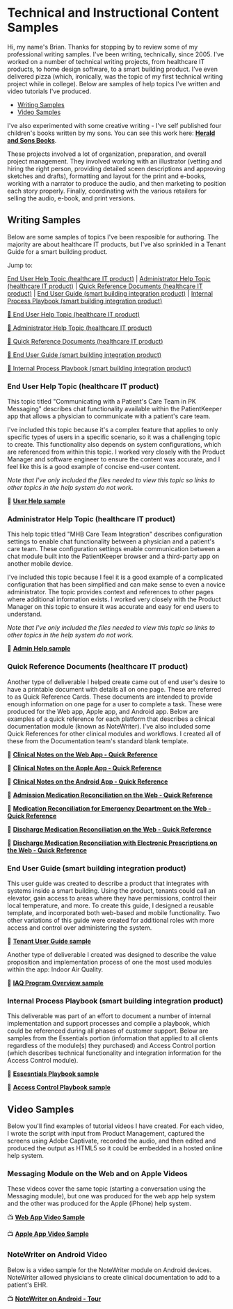 # Technical and Instructional Content Samples
Hi, my name's Brian. Thanks for stopping by to review some of my professional writing samples. I've been writing, technically, since 2005. I've worked on a number of technical writing projects, from healthcare IT products, to home design software, to a smart building product. I’ve even delivered pizza (which, ironically, was the topic of my first technical writing project while in college). Below are samples of help topics I've written and video tutorials I've produced. 

- [Writing Samples](#writing-samples)
- [Video Samples](#video-samples)


I've also experimented with some creative writing - I've self published four children's books written by my sons. You can see this work here: **[Herald and Sons Books](http://www.heraldandsons.com)**.

These projects involved a lot of organization, preparation, and overall project management. They involved working with an illustrator (vetting and hiring the right person, providing detailed sceen descriptions and approving sketches and drafts), formatting and layout for the print and e-books, working with a narrator to produce the audio, and then marketing to position each story properly. Finally, coordinating with the various retailers for selling the audio, e-book, and print versions. 


## Writing Samples
Below are some samples of topics I've been resposible for authoring. The majority are about healthcare IT products, but I've also sprinkled in a Tenant Guide for a smart building product. 

Jump to: 

[End User Help Topic (healthcare IT product)](#end-user-help-topic-healthcare-it-product) | [Administrator Help Topic (healthcare IT product)](#administrator-help-topic-healthcare-it-product) | [Quick Reference Documents (healthcare IT product)](#quick-reference-documents-healthcare-it-product) | [End User Guide (smart building integration product)](#end-user-guide-smart-building-integration-product) | [Internal Process Playbook (smart building integration product)](#internal-process-playbook-smart-building-integration-product)

[🔽 End User Help Topic (healthcare IT product)](#end-user-help-topic-healthcare-it-product) 

[🔽 Administrator Help Topic (healthcare IT product)](#administrator-help-topic-healthcare-it-product)

[🔽 Quick Reference Documents (healthcare IT product)](#quick-reference-documents-healthcare-it-product)

[🔽 End User Guide (smart building integration product)](#end-user-guide-smart-building-integration-product)

[🔽 Internal Process Playbook (smart building integration product)](#internal-process-playbook-smart-building-integration-product)

### End User Help Topic (healthcare IT product)
This topic titled "Communicating with a Patient's Care Team in PK Messaging" describes chat functionality available within the PatientKeeper app that allows a physician to communicate with a patient's care team. 

I've included this topic because it's a complex feature that applies to only specific types of users in a specific scenario, so it was a challenging topic to create. This functionality also depends on system configurations, which are referenced from within this topic. I worked very closely with the Product Manager and software engineer to ensure the content was accurate, and I feel like this is a good example of concise end-user content. 

*Note that I've only included the files needed to view this topic so links to other topics in the help system do not work.*

 📄 **[User Help sample](https://mydogjack.github.io/samples/UserTopicSample-Web/index.html)**


### Administrator Help Topic (healthcare IT product)
This help topic titled "MHB Care Team Integration" describes configuration settings to enable chat functionality between a physician and a patient's care team. These configuration settings enable communication between a chat module built into the PatientKeeper browser and a third-party app on another mobile device.  

I've included this topic because I feel it is a good example of a complicated configuration that has been simplified and can make sense to even a novice administrator. The topic provides context and references to other pages where additional information exists. I worked very closely with the Product Manager on this topic to ensure it was accurate and easy for end users to understand. 

*Note that I've only included the files needed to view this topic so links to other topics in the help system do not work.*

 📄 **[Admin Help sample](https://mydogjack.github.io/samples/AdminTopicSample/)**

### Quick Reference Documents (healthcare IT product)
Another type of deliverable I helped create came out of end user's desire to have a printable document with details all on one page. These are referred to as Quick Reference Cards. These documents are intended to provide enough information on one page for a user to complete a task. These were produced for the Web app, Apple app, and Android app. Below are examples of a quick reference for each platform that describes a clinical documentation module (known as NoteWriter). I've also included some Quick References for other clinical modules and workflows. I created all of these from the Documentation team's standard blank template.

 📄 **[Clinical Notes on the Web App - Quick Reference](https://mydogjack.github.io/samples/qrc/notewriter_ref_card.pdf)**

 📄 **[Clinical Notes on the Apple App - Quick Reference](https://mydogjack.github.io/samples/qrc/mobile_clinical_notes_apple_ref_card.pdf)**

 📄 **[Clinical Notes on the Android App - Quick Reference](https://mydogjack.github.io/samples/qrc/mobile_clinical_notes_android_ref_card.pdf)**

 📄 **[Admission Medication Reconciliation on the Web - Quick Reference](https://mydogjack.github.io/samples/qrc/admission_med_rec_ref_card.pdf)**

 📄 **[Medication Reconciliation for Emergency Department on the Web - Quick Reference](https://mydogjack.github.io/samples/qrc/med_rec_for_ED_ref_card.pdf)**

 📄 **[Discharge Medication Reconciliation on the Web - Quick Reference](https://mydogjack.github.io/samples/qrc/discharge_med_rec_ref_card.pdf)**

 📄 **[Discharge Medication Reconciliation with Electronic Prescriptions on the Web - Quick Reference](https://mydogjack.github.io/samples/qrc/discharge_med_rec_erx_ref_card.pdf)**


### End User Guide (smart building integration product)
This user guide was created to describe a product that integrates with systems inside a smart building. Using the product, tenants could call an elevator, gain access to areas where they have permissions, control their local temperature, and more.
To create this guide, I designed a reusable template, and incorporated both web-based and mobile functionality. Two other variations of this guide were created for additional roles with more access and control over administering the system.  

 📄 **[Tenant User Guide sample](https://mydogjack.github.io/samples/cohesion/QuickStartGuide_Tenant.pdf)**


Another type of deliverable I created was designed to describe the value proposition and implementation process of one the most used modules within the app: Indoor Air Quality.

 📄 **[IAQ Program Overview sample](https://mydogjack.github.io/samples/cohesion/IAQ_Implementation_Process_Information.pdf)**


### Internal Process Playbook (smart building integration product)
This deliverable was part of an effort to document a number of internal implementation and support processes and compile a playbook, which could be referenced during all phases of customer support. Below are samples from the Essentials portion (information that applied to all clients regardless of the module(s) they purchased) and Access Control portion (which describes technical functionality and integration information for the Access Control module). 

 📄 **[Essesntials Playbook sample](https://mydogjack.github.io/samples/cohesion/EssentialsPlaybook_SAMPLE.pdf)**

 📄 **[Access Control Playbook sample](https://mydogjack.github.io/samples/cohesion/AccessControlPlaybook_SAMPLE.pdf)**


## Video Samples
Below you'll find examples of tutorial videos I have created. For each video, I wrote the script with input from Product Management, captured the screens using Adobe Captivate, recorded the audio, and then edited and produced the output as HTML5 so it could be embedded in a hosted online help system. 

### Messaging Module on the Web and on Apple Videos
These videos cover the same topic (starting a conversation using the Messaging module), but one was produced for the web app help system and the other was produced for the Apple (iPhone) help system. 

 📺 **[Web App Video Sample](https://mydogjack.github.io/samples/pkmsg_1startconvo/)**

 📺 **[Apple App Video Sample](https://mydogjack.github.io/samples/apple_pkmsg_startconvo/)**

### NoteWriter on Android Video
Below is a video sample for the NoteWriter module on Android devices. NoteWriter allowed physicians to create clinical documentation to add to a patient's EHR. 

 📺 **[NoteWriter on Android - Tour](https://mydogjack.github.io/samples/android_nw_tour/)**
